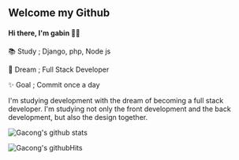 ## Welcome my Github

#### Hi there, I'm gabin 🤞🏻


📚 Study ; Django, php, Node js


🌱 Dream ; Full Stack Developer


✨ Goal  ; Commit once a day


I'm studying development with the dream of becoming a full stack developer. I'm studying not only the front development and the back development, but also the design together.


![Gacong's github stats](https://github-readme-stats.vercel.app/api?username=choigabin&theme=slateorange&show_icons=true)

![Gacong's githubHits](https://hits.seeyoufarm.com/api/count/incr/badge.svg?url=https%3A%2F%2Fgithub.com%2Fchoigabin&count_bg=%23F2A128&title_bg=%2336393F&icon=&icon_color=%23E7E7E7&title=hits&edge_flat=false)
